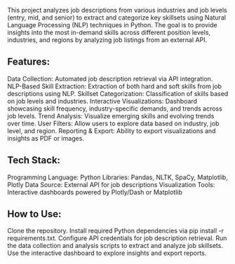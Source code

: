 This project analyzes job descriptions from various industries and job levels (entry, mid, and senior) to extract and categorize key skillsets using Natural Language Processing (NLP) techniques in Python. The goal is to provide insights into the most in-demand skills across different position levels, industries, and regions by analyzing job listings from an external API.

## Features:
Data Collection: Automated job description retrieval via API integration.
NLP-Based Skill Extraction: Extraction of both hard and soft skills from job descriptions using NLP.
Skillset Categorization: Classification of skills based on job levels and industries.
Interactive Visualizations: Dashboard showcasing skill frequency, industry-specific demands, and trends across job levels.
Trend Analysis: Visualize emerging skills and evolving trends over time.
User Filters: Allow users to explore data based on industry, job level, and region.
Reporting & Export: Ability to export visualizations and insights as PDF or images.

## Tech Stack:
Programming Language: Python
Libraries: Pandas, NLTK, SpaCy, Matplotlib, Plotly
Data Source: External API for job descriptions
Visualization Tools: Interactive dashboards powered by Plotly/Dash or Matplotlib

## How to Use:
Clone the repository.
Install required Python dependencies via pip install -r requirements.txt.
Configure API credentials for job description retrieval.
Run the data collection and analysis scripts to extract and analyze job skillsets.
Use the interactive dashboard to explore insights and export reports.
